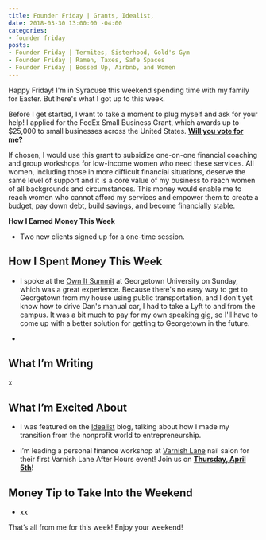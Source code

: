 ```yaml
---
title: Founder Friday | Grants, Idealist,
date: 2018-03-30 13:00:00 -04:00
categories:
- founder friday
posts:
- Founder Friday | Termites, Sisterhood, Gold's Gym
- Founder Friday | Ramen, Taxes, Safe Spaces
- Founder Friday | Bossed Up, Airbnb, and Women
---
```


Happy Friday! I'm in Syracuse this weekend spending time with my family for Easter. But here's what I got up to this week.

Before I get started, I want to take a moment to plug myself and ask for your help! I applied for the FedEx Small Business Grant, which awards up to $25,000 to small businesses across the United States. **[Will you vote for me?](https://smallbusinessgrant.fedex.com/home/detail/44f45dd4-966d-4073-8051-115eab79ec3c#/gallery/detail/44f45dd4-966d-4073-8051-115eab79ec3c)** 

If chosen, I would use this grant to subsidize one-on-one financial coaching and group workshops for low-income women who need these services. All women, including those in more difficult financial situations, deserve the same level of support and it is a core value of my business to reach women of all backgrounds and circumstances. This money would enable me to reach women who cannot afford my services and empower them to create a budget, pay down debt, build savings, and become financially stable.

**How I Earned Money This Week**

* Two new clients signed up for a one-time session.

## **How I Spent Money This Week**

* I spoke at the [Own It Summit](http://www.ownitsummit.com/) at Georgetown University on Sunday, which was a great experience. Because there's no easy way to get to Georgetown from my house using public transportation, and I don't yet know how to drive Dan's manual car, I had to take a Lyft to and from the campus. It was a bit much to pay for my own speaking gig, so I'll have to come up with a better solution for getting to Georgetown in the future.

* 

## **What I’m Writing**

x

## **What I’m Excited About**

* I was featured on the [Idealist](https://idealistcareers.org/financial-coach-women/) blog, talking about how I made my transition from the nonprofit world to entrepreneurship.

* I’m leading a personal finance workshop at [Varnish Lane](https://varnishlane.com/) nail salon for their first Varnish Lane After Hours event! Join us on **[Thursday, April 5th](https://www.eventbrite.com/e/varnish-lane-after-hours-personal-finances-tickets-44203571071)**!

## **Money Tip to Take Into the Weekend**

* xx

That’s all from me for this week! Enjoy your weekend!